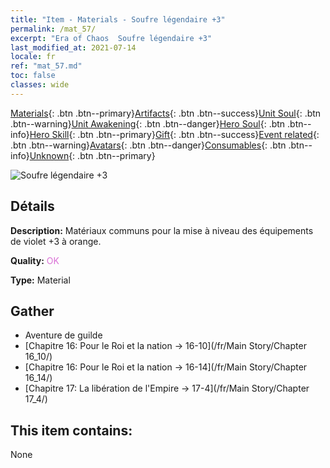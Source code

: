 ```yaml
---
title: "Item - Materials - Soufre légendaire +3"
permalink: /mat_57/
excerpt: "Era of Chaos  Soufre légendaire +3"
last_modified_at: 2021-07-14
locale: fr
ref: "mat_57.md"
toc: false
classes: wide
---
```

 [Materials](/ItemsFR/){: .btn .btn--primary}[Artifacts](/ItemsFR/Artifacts/){: .btn .btn--success}[Unit Soul](/ItemsFR/UnitSoul/){: .btn .btn--warning}[Unit Awakening](/ItemsFR/UnitAwakening/){: .btn .btn--danger}[Hero Soul](/ItemsFR/HeroSoul/){: .btn .btn--info}[Hero Skill](/ItemsFR/HeroSkill/){: .btn .btn--primary}[Gift](/ItemsFR/Gift/){: .btn .btn--success}[Event related](/ItemsFR/Events/){: .btn .btn--warning}[Avatars](/ItemsFR/Avatars/){: .btn .btn--danger}[Consumables](/ItemsFR/Consumables/){: .btn .btn--info}[Unknown](/ItemsFR/Unknown/){: .btn .btn--primary}

 ![Soufre légendaire +3](/images/t/i_cailiao_liuhuang2.png)

## Détails
 **Description:** Matériaux communs pour la mise à niveau des équipements de violet +3 à orange.

 **Quality:** <span style="color: #DA70D6">OK</span>

 **Type:** Material

## Gather

*    Aventure de guilde 
*    [Chapitre 16: Pour le Roi et la nation -> 16-10](/fr/Main Story/Chapter 16_10/) 
*    [Chapitre 16: Pour le Roi et la nation -> 16-14](/fr/Main Story/Chapter 16_14/) 
*    [Chapitre 17: La libération de l'Empire -> 17-4](/fr/Main Story/Chapter 17_4/) 

## This item contains:

  None

